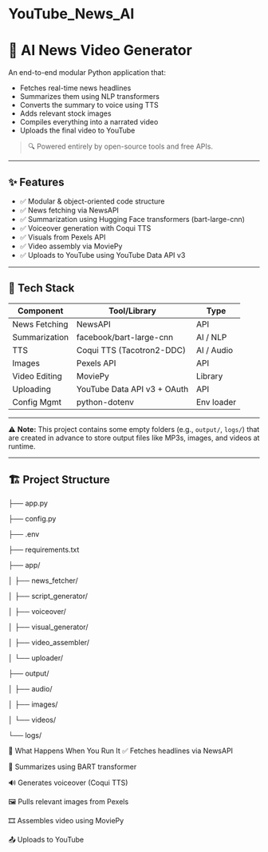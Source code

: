 # YouTube_News_AI
# 📰 AI News Video Generator

An end-to-end modular Python application that:
- Fetches real-time news headlines
- Summarizes them using NLP transformers
- Converts the summary to voice using TTS
- Adds relevant stock images
- Compiles everything into a narrated video
- Uploads the final video to YouTube

> 🔍 Powered entirely by open-source tools and free APIs.

---

## ✨ Features

- ✅ Modular & object-oriented code structure
- ✅ News fetching via NewsAPI
- ✅ Summarization using Hugging Face transformers (bart-large-cnn)
- ✅ Voiceover generation with Coqui TTS
- ✅ Visuals from Pexels API
- ✅ Video assembly via MoviePy
- ✅ Uploads to YouTube using YouTube Data API v3

---

## 🧠 Tech Stack

| Component         | Tool/Library                      | Type        |
|------------------|------------------------------------|-------------|
| News Fetching    | NewsAPI                            | API         |
| Summarization    | facebook/bart-large-cnn            | AI / NLP    |
| TTS              | Coqui TTS (Tacotron2-DDC)          | AI / Audio  |
| Images           | Pexels API                         | API         |
| Video Editing    | MoviePy                            | Library     |
| Uploading        | YouTube Data API v3 + OAuth        | API         |
| Config Mgmt      | python-dotenv                      | Env loader  |

---

⚠️ **Note:** This project contains some empty folders (e.g., `output/`, `logs/`) that are created in advance to store output files like MP3s, images, and videos at runtime.

---

## 🏗️ Project Structure

├── app.py

├── config.py

├── .env

├── requirements.txt

├── app/

│ ├── news_fetcher/

│ ├── script_generator/

│ ├── voiceover/

│ ├── visual_generator/

│ ├── video_assembler/

│ └── uploader/

├── output/

│ ├── audio/

│ ├── images/

│ └── videos/

└── logs/

🚀 What Happens When You Run It
✅ Fetches headlines via NewsAPI

🧠 Summarizes using BART transformer

🔊 Generates voiceover (Coqui TTS)

🖼️ Pulls relevant images from Pexels

🎞️ Assembles video using MoviePy

📤 Uploads to YouTube
